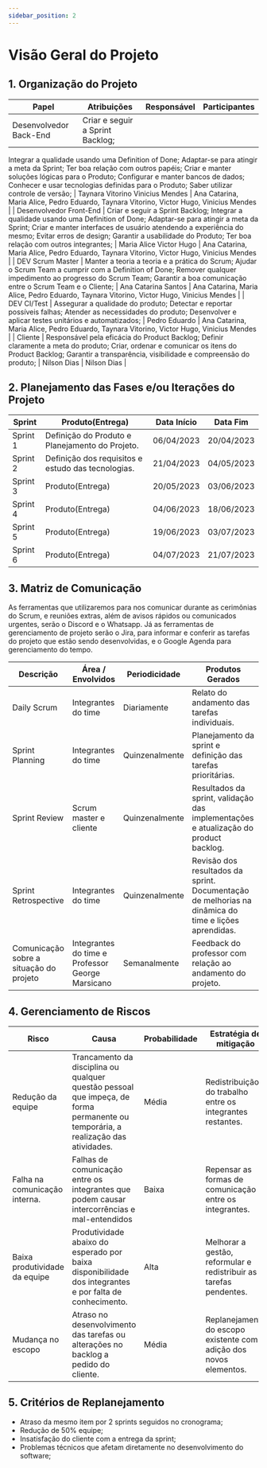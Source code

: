 ```yaml
---
sidebar_position: 2
---
```


# Visão Geral do Projeto

## 1. Organização do Projeto

| Papel                   | Atribuições                                                                                                                                                                                                                                                                                                                                     | Responsável                      | Participantes                                                                                 |
|-------------------------|-------------------------------------------------------------------------------------------------------------------------------------------------------------------------------------------------------------------------------------------------------------------------------------------------------------------------------------------------|----------------------------------|-----------------------------------------------------------------------------------------------|
| Desenvolvedor Back-End  | Criar e seguir a Sprint Backlog; 
Integrar a qualidade usando uma Definition of Done; 
Adaptar-se para atingir a meta da Sprint; 
Ter boa relação com outros papéis; 
Criar e manter soluções lógicas para o Produto; 
Configurar e manter bancos de dados; 
Conhecer e usar tecnologias definidas para o Produto;
Saber utilizar controle de versão; | Taynara Vitorino Vinicius Mendes | Ana Catarina,  Maria Alice,  Pedro Eduardo,  Taynara Vitorino,  Victor Hugo,  Vinicius Mendes |
| Desenvolvedor Front-End | Criar e seguir a Sprint Backlog; 
Integrar a qualidade usando uma Definition of Done; 
Adaptar-se para atingir a meta da Sprint; 
Criar e manter interfaces de usuário atendendo a experiência do mesmo; 
Evitar erros de design; 
Garantir a usabilidade do Produto; 
Ter boa relação com outros integrantes;                                             | Maria Alice Victor Hugo          | Ana Catarina,  Maria Alice,  Pedro Eduardo,  Taynara Vitorino,  Victor Hugo,  Vinicius Mendes |
| DEV Scrum Master        | Manter a teoria a teoria e a prática do Scrum; 
Ajudar o Scrum Team a cumprir com a Definition of Done; 
Remover qualquer impedimento ao progresso do Scrum Team; 
Garantir a boa comunicação entre o Scrum Team e o Cliente;                                                                                                                    | Ana Catarina Santos              | Ana Catarina,  Maria Alice,  Pedro Eduardo,  Taynara Vitorino,  Victor Hugo,  Vinicius Mendes |
| DEV CI/Test             | Assegurar a qualidade do produto; 
Detectar e reportar possíveis falhas; 
Atender as necessidades do produto; 
Desenvolver e aplicar testes unitários e automatizados;                                                                                                                                                                             | Pedro Eduardo                    | Ana Catarina,  Maria Alice,  Pedro Eduardo,  Taynara Vitorino,  Victor Hugo,  Vinicius Mendes |
| Cliente                 | Responsável pela eficácia do Product Backlog; 
Definir claramente a meta do produto; 
Criar, ordenar e comunicar os itens do Product Backlog; 
Garantir a transparência, visibilidade e compreensão do produto;                                                                                                                                    | Nilson Dias                      | Nilson Dias                                                                                   |

## 2. Planejamento das Fases e/ou Iterações do Projeto

| **Sprint** | **Produto(Entrega)**                               | **Data Início** | **Data Fim** |
|------------|----------------------------------------------------|-----------------|--------------|
| Sprint 1   | Definição do Produto e Planejamento do Projeto.    | 06/04/2023      | 20/04/2023   |
| Sprint 2   | Definição dos requisitos e estudo das tecnologias. | 21/04/2023      | 04/05/2023   |
| Sprint 3   | Produto(Entrega)                                   | 20/05/2023      | 03/06/2023   |
| Sprint 4   | Produto(Entrega)                                   | 04/06/2023      | 18/06/2023   |
| Sprint 5   | Produto(Entrega)                                   | 19/06/2023      | 03/07/2023   |
| Sprint 6   | Produto(Entrega)                                   | 04/07/2023      | 21/07/2023   |

## 3. Matriz de Comunicação

As ferramentas que utilizaremos para nos comunicar durante as cerimônias do Scrum, e reuniões extras, além de avisos rápidos ou comunicados urgentes, serão o Discord e o Whatsapp. Já as ferramentas de gerenciamento de projeto serão o Jira, para informar e conferir as tarefas do projeto que estão sendo desenvolvidas, e o Google Agenda para gerenciamento do tempo. 

| **Descrição** | **Área / Envolvidos** | **Periodicidade**  | **Produtos Gerados**|
|-----------------------------------------|--------------------------------------------------|----------------|------------------------------------------------------------------------------------------------------|
| Daily Scrum                             | Integrantes do time                              | Diariamente    | Relato do andamento das tarefas individuais.                                                         |
| Sprint Planning                         | Integrantes do time                              | Quinzenalmente | Planejamento da sprint e definição das tarefas prioritárias.                                         |
| Sprint Review                           | Scrum master e cliente                           | Quinzenalmente | Resultados da sprint, validação das implementações e atualização do product backlog.                 |
| Sprint Retrospective                    | Integrantes do time                              | Quinzenalmente | Revisão dos resultados da sprint. Documentação de melhorias na dinâmica do time e lições aprendidas. |
| Comunicação sobre a situação do projeto | Integrantes do time e Professor George Marsicano | Semanalmente   | Feedback do professor com relação ao andamento do projeto.                                           |

## 4. Gerenciamento de Riscos

| **Risco**                     | **Causa**                                                                                                                         | **Probabilidade** | **Estratégia de mitigação**                                          |
|-------------------------------|-----------------------------------------------------------------------------------------------------------------------------------|-------------------|----------------------------------------------------------------------|
| Redução da equipe             | Trancamento da disciplina ou qualquer questão pessoal que impeça, de forma permanente ou temporária, a realização das atividades. | Média             | Redistribuição do trabalho entre os integrantes restantes.           |
| Falha na comunicação interna. | Falhas de comunicação entre os integrantes que podem causar intercorrências e mal-entendidos                                      | Baixa             | Repensar as formas de comunicação entre os integrantes.              |
| Baixa produtividade da equipe | Produtividade abaixo do esperado por baixa disponibilidade dos integrantes e por falta de conhecimento.                           | Alta              | Melhorar a gestão, reformular e redistribuir as tarefas pendentes.   |
| Mudança no escopo             | Atraso no desenvolvimento das tarefas ou alterações no backlog a pedido do cliente.                                               | Média             | Replanejamento do escopo existente com a adição dos novos elementos. |

## 5. Critérios de Replanejamento

- Atraso da mesmo item por 2 sprints seguidos no cronograma;
- Redução de 50% equipe;
- Insatisfação do cliente com a entrega da sprint;
- Problemas técnicos que afetam diretamente no desenvolvimento do software;

